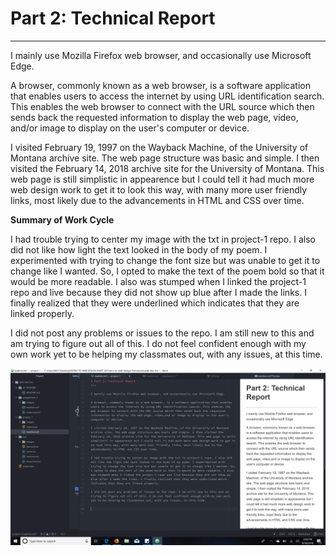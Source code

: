 # Part 2: Technical Report
***

I mainly use Mozilla Firefox web browser, and occasionally use Microsoft Edge.

A browser, commonly known as a web browser, is a software application that enables users to access the internet by using URL identification search. This enables the web browser to connect with the URL source which then sends back the requested information to display the web page, video, and/or image to display on the user's computer or device.

I visited February 19, 1997 on the Wayback Machine, of the University of Montana archive site. The web page structure was basic and simple. I then visited the  February 14, 2018 archive site for the University of Montana. This web page is still simplistic in appearence but I could tell it had much more web design work to get it to look this way, with many more user friendly links, most likely due to the advancements in HTML and CSS over time.

**Summary of Work Cycle**

I had trouble trying to center my image with the txt in project-1 repo. I also did not like how light the text looked in the body of my poem. I experimented with trying to change the font size but was unable to get it to change like I wanted. So, I opted to make the text of the poem bold so that it would be more readable. I also was stumped when I linked the project-1 repo and live because they did not show up blue after I made the links. I finally realized that they were underlined which indicates that they are linked properly.

I did not post any problems or issues to the repo. I am still new to this and am trying to figure out all of this. I do not feel confident enough with my own work yet to be helping my classmates out, with any issues, at this time.

![Image of My Atom Editor](./images/screenshot.PNG)

